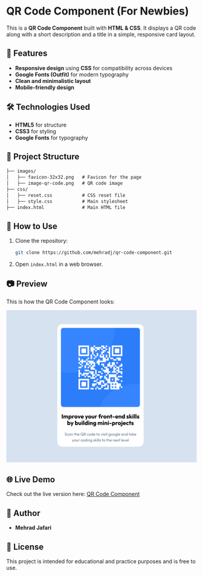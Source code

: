 # QR Code Component (For Newbies)

This is a **QR Code Component** built with **HTML & CSS**. It displays a QR code along with a short description and a title in a simple, responsive card layout.

## 📌 Features

- **Responsive design** using **CSS** for compatibility across devices
- **Google Fonts (Outfit)** for modern typography
- **Clean and minimalistic layout**
- **Mobile-friendly design**

## 🛠 Technologies Used

- **HTML5** for structure
- **CSS3** for styling
- **Google Fonts** for typography

## 📁 Project Structure

```
├── images/
│   ├── favicon-32x32.png   # Favicon for the page
│   ├── image-qr-code.png   # QR code image
├── css/
│   ├── reset.css           # CSS reset file
│   ├── style.css           # Main stylesheet
├── index.html              # Main HTML file
```

## 🚀 How to Use

1. Clone the repository:
   ```sh
   git clone https://github.com/mehradj/qr-code-component.git
   ```
2. Open `index.html` in a web browser.

## 📷 Preview

This is how the QR Code Component looks:

![QR Code Component](images/preview.png)

## 🌐 Live Demo

Check out the live version here: [QR Code Component](https://mehradj.github.io/qr-code-component/)

## 📝 Author

- **Mehrad Jafari**

## 📜 License

This project is intended for educational and practice purposes and is free to use.
